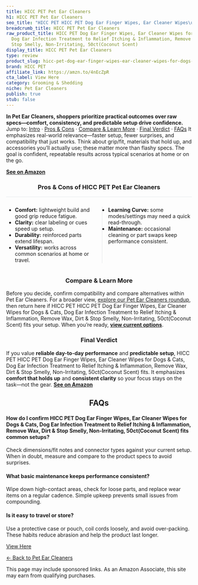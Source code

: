 ```yaml
---
title: HICC PET Pet Ear Cleaners
h1: HICC PET Pet Ear Cleaners
seo_title: "HICC PET HICC PET Dog Ear Finger Wipes, Ear Cleaner Wipes\u2026"
breadcrumb_title: HICC PET Pet Ear Cleaners
raw_product_title: HICC PET Dog Ear Finger Wipes, Ear Cleaner Wipes for Dogs & Cats,
  Dog Ear Infection Treatment to Relief Itching & Inflammation, Remove Wax, Dirt &
  Stop Smelly, Non-Irritating, 50ct(Coconut Scent)
display_title: HICC PET Pet Ear Cleaners
type: review
product_slug: hicc-pet-dog-ear-finger-wipes-ear-cleaner-wipes-for-dogs-cats-dog-ear-i-c96139aa
brand: HICC PET
affiliate_link: https://amzn.to/4nEcZpR
cta_label: View Here
category: Grooming & Shedding
niche: Pet Ear Cleaners
publish: true
stub: false
---
```


<div id="intro" class="full-width"><p><strong>In Pet Ear Cleaners, shoppers prioritize practical outcomes over raw specs&mdash;comfort, consistency, and predictable setup drive confidence.</strong> Jump to: <a href="#intro">Intro</a> · <a href="#pros-cons">Pros &amp; Cons</a> · <a href="#compare-more">Compare &amp; Learn More</a> · <a href="#verdict">Final Verdict</a> · <a href="#faqs">FAQs</a> It emphasizes real-world relevance&mdash;faster setup, fewer surprises, and compatibility that just works. Think about grip/fit, materials that hold up, and accessories you’ll actually use; these matter more than flashy specs. The goal is confident, repeatable results across typical scenarios at home or on the go.</p><p><a href="https://amzn.to/4nEcZpR" rel="nofollow sponsored noopener" target="_blank"><strong>See on Amazon</strong></a></p></div>
<h3 id="pros-cons" style="text-align:center;">Pros &amp; Cons of HICC PET Pet Ear Cleaners</h3>
<div class="pc-grid" style="display:grid;grid-template-columns:1fr 1fr;gap:16px;border-top:1px solid #e5e7eb;padding-top:12px;">
  <ul>
    <li><strong>Comfort:</strong> lightweight build and good grip reduce fatigue.</li>
    <li><strong>Clarity:</strong> clear labeling or cues speed up setup.</li>
    <li><strong>Durability:</strong> reinforced parts extend lifespan.</li>
    <li><strong>Versatility:</strong> works across common scenarios at home or travel.</li>
  </ul>
  <ul style="border-left:1px solid #e5e7eb;padding-left:16px;">
    <li><strong>Learning Curve:</strong> some modes/settings may need a quick read-through.</li>
    <li><strong>Maintenance:</strong> occasional cleaning or part swaps keep performance consistent.</li>
  </ul>
</div>


<h3 id="compare-more" style="text-align:center;">Compare &amp; Learn More</h3>
<p>Before you decide, confirm compatibility and compare alternatives within Pet Ear Cleaners. For a broader view, <a href="#">explore our Pet Ear Cleaners roundup</a>, then return here if HICC PET HICC PET Dog Ear Finger Wipes, Ear Cleaner Wipes for Dogs & Cats, Dog Ear Infection Treatment to Relief Itching & Inflammation, Remove Wax, Dirt & Stop Smelly, Non-Irritating, 50ct(Coconut Scent) fits your setup. When you’re ready, <a href="https://amzn.to/4nEcZpR" rel="nofollow sponsored noopener" target="_blank"><strong>view current options</strong></a>.</p>

<h3 id="verdict" style="text-align:center;">Final Verdict</h3>
<p>If you value <strong>reliable day-to-day performance</strong> and <strong>predictable setup</strong>, HICC PET HICC PET Dog Ear Finger Wipes, Ear Cleaner Wipes for Dogs & Cats, Dog Ear Infection Treatment to Relief Itching & Inflammation, Remove Wax, Dirt & Stop Smelly, Non-Irritating, 50ct(Coconut Scent) fits. It emphasizes <strong>comfort that holds up</strong> and <strong>consistent clarity</strong> so your focus stays on the task&mdash;not the gear. <a href="https://amzn.to/4nEcZpR" rel="nofollow sponsored noopener" target="_blank"><strong>See on Amazon</strong></a></p>

<h2 id="faqs" style="text-align:center;">FAQs</h2>
<h4><strong>How do I confirm HICC PET Dog Ear Finger Wipes, Ear Cleaner Wipes for Dogs & Cats, Dog Ear Infection Treatment to Relief Itching & Inflammation, Remove Wax, Dirt & Stop Smelly, Non-Irritating, 50ct(Coconut Scent) fits common setups?</strong></h4>
<p>Check dimensions/fit notes and connector types against your current setup. When in doubt, measure and compare to the product specs to avoid surprises.</p>
<h4><strong>What basic maintenance keeps performance consistent?</strong></h4>
<p>Wipe down high-contact areas, check for loose parts, and replace wear items on a regular cadence. Simple upkeep prevents small issues from compounding.</p>
<h4><strong>Is it easy to travel or store?</strong></h4>
<p>Use a protective case or pouch, coil cords loosely, and avoid over-packing. These habits reduce abrasion and help the product last longer.</p>

<p><a class="btn" href="https://amzn.to/4nEcZpR" target="_blank" rel="nofollow sponsored noopener">View Here</a></p>
<p><a href="/roundups/grooming-shedding/pet-ear-cleaners/">← Back to Pet Ear Cleaners</a></p>
<aside class="disclosure">This page may include sponsored links. As an Amazon Associate, this site may earn from qualifying purchases.</aside>
